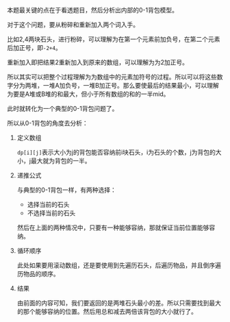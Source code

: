 本题最关键的点在于看透题目，然后分析出内部的0-1背包模型。

对于这个问题，要从粉碎和重新加入两个词入手。

比如2,4两块石头，进行粉碎，可以理解为在第一个元素前加负号，在第二个元素后加正号，即`-2+4`。

重新加入即把结果2重新加入到原来的数组，可以理解为为2加正号。

所以其实可以把整个过程理解为为数组中的元素加符号的过程。所以可以将这些数字分为两堆，一堆A加负号，一堆B加正号。那么要使最后的结果最小，可以理解为要是A堆或B堆的和最大，但小于所有数组的和的一半mid。

此时就转化为一个典型的0-1背包问题了。

所以从0-1背包的角度去分析：

1. 定义数组

   `dp[i][j]`表示大小为j的背包能否容纳前i块石头，i为石头的个数，j为背包的大小，j最大就为背包的一半。

2. 递推公式

   与典型的0-1背包一样，有两种选择：

   - 选择当前的石头
   - 不选择当前的石头

   然后在上面的两种情况中，只要有一种能够容纳，那就保证当前位置能够容纳。

3. 循环顺序

   此处如果要用滚动数组，还是要使用到先遍历石头，后遍历物品，并且倒序遍历物品的顺序。

4. 结果

   由前面的内容可知，我们要返回的是两堆石头最小的差。所以只需要找到最大的那个能够容纳的位置。然后用总和减去两倍该背包的大小就行了。
